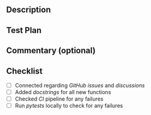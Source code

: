 ## Description

<!---
Lead with the intended commit body in this description field. For breaking changes,
please include "BREAKING CHANGE:" at the beginning of your commit body.
At a minimum, this section should include a reference to the regarding GitHub Issue or discourse thread that this PR addresses.
-->

## Test Plan

<!---
Describe the situations in which you've tested your change, and/or a screenshot as appropriate. Alternatively, you can describe what testing should be added. In the last case please create an issue to add the test.
Reviewers may ask questions about this test plan to ensure adequate manual coverage of changes.
-->

## Commentary (optional)

<!---
Use this section of your description to add context to the PR. Could be for particularly
tricky bits of code that could use extra scrutiny, historical context useful for reviewers, etc.
You may intentionally leave this section blank and remove the title.
--->

## Checklist

-   [ ] Connected regarding _GitHub issues_ and _discussions_
-   [ ] Added _docstrings_ for all new functions
-   [ ] Checked _CI_ pipeline for any failures
-   [ ] Run _pytests_ locally to check for any failures
